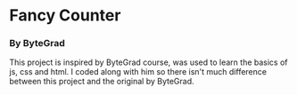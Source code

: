 # Fancy Counter
### By ByteGrad

This project is inspired by ByteGrad course, was used to learn the basics of js, css and html. I coded along with him so there isn't much difference between this project and the original by ByteGrad.
